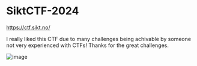 # SiktCTF-2024
https://ctf.sikt.no/

I really liked this CTF due to many challenges being achivable by someone not very experienced with CTFs! Thanks for the great challenges.

![image](https://github.com/user-attachments/assets/25631527-ef09-4c57-9cda-a36a84c29789)
